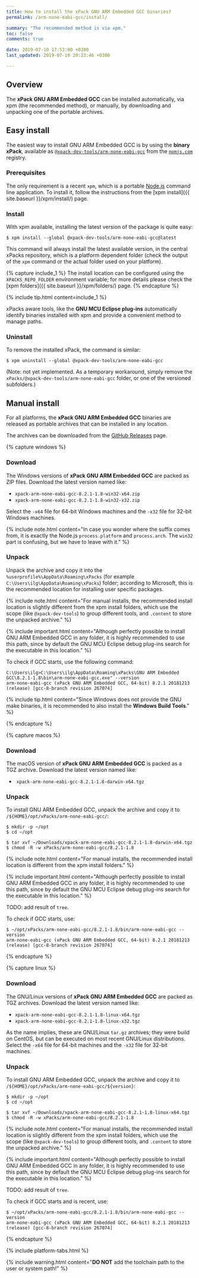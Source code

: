 ```yaml
---
title: How to install the xPack GNU ARM Embedded GCC binaries?
permalink: /arm-none-eabi-gcc/install/

summary: "The recommended method is via xpm."
toc: false
comments: true

date: 2019-07-10 17:53:00 +0300
last_updated: 2019-07-10 20:23:46 +0300

---
```


## Overview

The **xPack GNU ARM Embedded GCC** can be installed automatically, via xpm (the
recommended method), or manually, by downloading and unpacking one of the 
portable archives.

## Easy install 

The easiest way to install GNU ARM Embedded GCC is by using the 
**binary xPack**, available as 
[`@xpack-dev-tools/arm-none-eabi-gcc`](https://www.npmjs.com/package/@xpack-dev-tools/arm-none-eabi-gcc)
from the [`npmjs.com`](https://www.npmjs.com) registry.

### Prerequisites

The only requirement is a recent 
`xpm`, which is a portable 
[Node.js](https://nodejs.org) command line application. To install it,
follow the instructions from the 
[xpm install]({{ site.baseurl }}/xpm/install/) page.

### Install

With xpm available, installing 
the latest version of the package is quite easy:

```console
$ xpm install --global @xpack-dev-tools/arm-none-eabi-gcc@latest
```

This command will always install the latest available version, 
in the central xPacks repository, which is a platform dependent folder 
(check the output of the `xpm` command or the actual folder used on 
your platform).

{% capture include_1 %}
The install location can be configured using the 
`XPACKS_REPO_FOLDER` environment variable; for more details please check the 
[xpm folders]({{ site.baseurl }}/xpm/folders/) page.
{% endcapture %}

{% include tip.html content=include_1 %}

xPacks aware tools, like the **GNU MCU Eclipse plug-ins** automatically 
identify binaries installed with
xpm and provide a convenient method to manage paths.

### Uninstall

To remove the installed xPack, the command is similar:

```console
$ xpm uninstall --global @xpack-dev-tools/arm-none-eabi-gcc
```

(Note: not yet implemented. As a temporary workaround, simply remove the 
`xPacks/@xpack-dev-tools/arm-none-eabi-gcc` folder, or one of the versioned 
subfolders.)

## Manual install

For all platforms, the **xPack GNU ARM Embedded GCC** binaries are 
released as portable 
archives that can be installed in any location.

The archives can be downloaded from the
[GitHub Releases](https://github.com/xpack-dev-tools/arm-none-eabi-gcc-xpack/releases/) page.

{% capture windows %}
### Download

The Windows versions of **xPack GNU ARM Embedded GCC** are packed as ZIP files. 
Download the latest version named like:

- `xpack-arm-none-eabi-gcc-8.2.1-1.8-win32-x64.zip`
- `xpack-arm-none-eabi-gcc-8.2.1-1.8-win32-x32.zip`

Select the `-x64` file for 64-bit Windows machines and the `-x32` file 
for 32-bit Windows machines.

{% include note.html content="In case you wonder where the suffix comes 
from, it is exactly the Node.js `process.platform` and `process.arch`.
The `win32` part is confusing, but we have to leave with it." %}

### Unpack

Unpack the archive and copy it into the `%userprofile%\AppData\Roaming\xPacks` 
(for example `C:\Users\ilg\AppData\Roaming\xPacks`) folder; according 
to Microsoft, this is the recommended location for installing user specific 
packages.

{% include note.html content="For manual installs, the recommended 
install location is slightly different from the xpm install folders,
which use the scope (like `@xpack-dev-tools`) to group different tools,
and `.content` to store the unpacked archive." %}

{% include important.html content="Although perfectly possible to 
install GNU ARM Embedded GCC in any folder, it is highly recommended 
to use this path, since by default the GNU MCU Eclipse debug plug-ins search 
for the executable in this location." %}

To check if GCC starts, use the following command:

```
C:\Users\ilg>C:\Users\ilg\AppData\Roaming\xPacks\GNU ARM Embedded GCC\8.2.1-1.8\bin\arm-none-eabi-gcc.exe" --version
arm-none-eabi-gcc (xPack GNU ARM Embedded GCC, 64-bit) 8.2.1 20181213 (release) [gcc-8-branch revision 267074]
```

{% include tip.html content="Since Windows does not provide the GNU make
binaries, it is recommended to also install the **Windows Build Tools**." %}

{% endcapture %}

{% capture macos %}
### Download

The macOS version of **xPack GNU ARM Embedded GCC** is packed as a TGZ archive. 
Download the latest version named like:

-  `xpack-arm-none-eabi-gcc-8.2.1-1.8-darwin-x64.tgz`

### Unpack

To install GNU ARM Embedded GCC, unpack the archive and copy it to 
`/${HOME}/opt/xPacks/arm-none-eabi-gcc/`:

```console
$ mkdir -p ~/opt
$ cd ~/opt

$ tar xvf ~/Downloads/xpack-arm-none-eabi-gcc-8.2.1-1.8-darwin-x64.tgz
$ chmod -R -w xPacks/arm-none-eabi-gcc/8.2.1-1.8
```

{% include note.html content="For manual installs, the recommended 
install location is different from the xpm install folders." %}

{% include important.html content="Although perfectly possible to 
install GNU ARM Embedded GCC in any folder, it is highly recommended 
to use this path, since by default the GNU MCU Eclipse debug plug-ins search 
for the executable in this location." %}

TODO: add result of `tree`.

To check if GCC starts, use:

```console
$ ~/opt/xPacks/arm-none-eabi-gcc/8.2.1-1.8/bin/arm-none-eabi-gcc --version
arm-none-eabi-gcc (xPack GNU ARM Embedded GCC, 64-bit) 8.2.1 20181213 (release) [gcc-8-branch revision 267074]
```

{% endcapture %}

{% capture linux %}
### Download

The GNU/Linux versions of **xPack GNU ARM Embedded GCC** are packed as 
TGZ archives. Download the latest version named like:

- `xpack-arm-none-eabi-gcc-8.2.1-1.8-linux-x64.tgz`
- `xpack-arm-none-eabi-gcc-8.2.1-1.8-linux-x32.tgz`

As the name implies, these are GNU/Linux `tar.gz` archives; they were build on
CentOS, but can be executed on most recent GNU/Linux distributions. 
Select the `-x64` file for 64-bit machines and the `-x32` file for 32-bit 
machines.

### Unpack

To install GNU ARM Embedded GCC, unpack the archive and copy it to 
`/${HOME}/opt/xPacks/arm-none-eabi-gcc/${version}`:

```console
$ mkdir -p ~/opt
$ cd ~/opt

$ tar xvf ~/Downloads/xpack-arm-none-eabi-gcc-8.2.1-1.8-linux-x64.tgz
$ chmod -R -w xPacks/arm-none-eabi-gcc/8.2.1-1.8
```

{% include note.html content="For manual installs, the recommended 
install location is slightly different from the xpm install folders,
which use the scope (like `@xpack-dev-tools`) to group different tools,
and `.content` to store the unpacked archive." %}

{% include important.html content="Although perfectly possible to 
install GNU ARM Embedded GCC in any folder, it is highly recommended 
to use this path, since by default the GNU MCU Eclipse debug plug-ins search 
for the executable in this location." %}

TODO: add result of `tree`.

To check if GCC starts and is recent, use:

```console
$ ~/opt/xPacks/arm-none-eabi-gcc/8.2.1-1.8/bin/arm-none-eabi-gcc --version
arm-none-eabi-gcc (xPack GNU ARM Embedded GCC, 64-bit) 8.2.1 20181213 (release) [gcc-8-branch revision 267074]
```

{% endcapture %}

{% include platform-tabs.html %}

{% include warning.html content="**DO NOT** add the toolchain path to 
the user or system path!" %}
